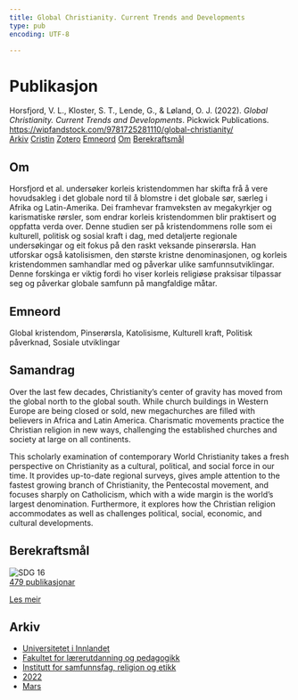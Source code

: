 ```yaml
---
title: Global Christianity. Current Trends and Developments
type: pub
encoding: UTF-8

---
```

<h1>Publikasjon</h1>
<article id="csl-bib-container-4IEF852C" class="csl-bib-container">
  <div class="csl-bib-body"> <div class="csl-entry">Horsfjord, V. L., Kloster, S. T., Lende, G., &#38; Løland, O. J. (2022). <i>Global Christianity. Current Trends and Developments</i>. Pickwick Publications. <a href="https://wipfandstock.com/9781725281110/global-christianity/">https://wipfandstock.com/9781725281110/global-christianity/</a></div> </div>
  <div class="csl-bib-buttons">
    <a href="#taxonomy-article-4IEF852C" alt="archive" class="csl-bib-button">Arkiv</a>
    <a href="https://app.cristin.no/results/show.jsf?id=2006851" alt="Cristin" class="csl-bib-button">Cristin</a>
    <a href="http://zotero.org/groups/5881554/items/4IEF852C" alt="Zotero" class="csl-bib-button">Zotero</a>
    <a href="#keywords-article-4IEF852C" alt="keywords" class="csl-bib-button">Emneord</a>
    <a href="#about-article-4IEF852C" alt="about_pub" class="csl-bib-button">Om</a>
    <a href="#sdg-article-4IEF852C" alt="sdg" class="csl-bib-button">Berekraftsmål</a>
  </div>
  <div id="csl-bib-meta-container-4IEF852C"></div>
</article>
<div id="csl-bib-meta-4IEF852C" class="csl-bib-meta">
  <article id="about-article-4IEF852C" class="about_pub-article">
    <h1>Om</h1>
    Horsfjord et al. undersøker korleis kristendommen har skifta frå å vere hovudsakleg i det globale nord til å blomstre i det globale sør, særleg i Afrika og Latin-Amerika. Dei framhevar framveksten av megakyrkjer og karismatiske rørsler, som endrar korleis kristendommen blir praktisert og oppfatta verda over. Denne studien ser på kristendommens rolle som ei kulturell, politisk og sosial kraft i dag, med detaljerte regionale undersøkingar og eit fokus på den raskt veksande pinserørsla. Han utforskar også katolisismen, den største kristne denominasjonen, og korleis kristendommen samhandlar med og påverkar ulike samfunnsutviklingar. Denne forskinga er viktig fordi ho viser korleis religiøse praksisar tilpassar seg og påverkar globale samfunn på mangfaldige måtar.
  </article>
  <article id="keywords-article-4IEF852C" class="keywords-article">
    <h1>Emneord</h1>
    Global kristendom, Pinserørsla, Katolisisme, Kulturell kraft, Politisk påverknad, Sosiale utviklingar
  </article>
  <article id="abstract-article-4IEF852C" class="abstract-article">
    <h1>Samandrag</h1>
    Over the last few decades, Christianity’s center of gravity has moved from the global north to the global south. While church buildings in Western Europe are being closed or sold, new megachurches are filled with believers in Africa and Latin America. Charismatic movements practice the Christian religion in new ways, challenging the established churches and society at large on all continents. 
 
This scholarly examination of contemporary World Christianity takes a fresh perspective on Christianity as a cultural, political, and social force in our time. It provides up-to-date regional surveys, gives ample attention to the fastest growing branch of Christianity, the Pentecostal movement, and focuses sharply on Catholicism, which with a wide margin is the world’s largest denomination. Furthermore, it explores how the Christian religion accommodates as well as challenges political, social, economic, and cultural developments.
  </article>
  <article id="sdg-article-4IEF852C" class="sdg-article">
    <h1>Berekraftsmål</h1>
    <div class="sdg-container"><div id="sdg16" class="sdg">
        <img src="{{< params subfolder >}}images/sdg/sdg16_nn.png" class="image" alt="SDG 16">
        <div class="sdg-overlay">
          <a href="{{< params subfolder >}}nn/archive/?sdg=16#archive" class="sdg-publication-count"><span>479</span> publikasjonar</a>
          <p><a href="https://fn.no/om-fn/fns-baerekraftsmaal/fred-rettferdighet-og-velfungerende-institusjoner?lang=nno-NO" class="sdg-read-more">Les meir</a></p>
        </div>
      </div></div>
  </article>
  <article id="taxonomy-article-4IEF852C" class="taxonomy-article">
    <h1>Arkiv</h1>
    <ul>
      <li><a href="{{< params subfolder >}}nn/archive/?key=3DCRN523">Universitetet i Innlandet</a></li>
      <li><a href="{{< params subfolder >}}nn/archive/?key=WYNZA47F">Fakultet for lærerutdanning og pedagogikk</a></li>
      <li><a href="{{< params subfolder >}}nn/archive/?key=XY7UYWKQ">Institutt for samfunnsfag, religion og etikk</a></li>
      <li><a href="{{< params subfolder >}}nn/archive/?key=KFGXTPGI">2022</a></li>
      <li><a href="{{< params subfolder >}}nn/archive/?key=PB54YQSZ">Mars</a></li>
    </ul>
  </article>
</div>
